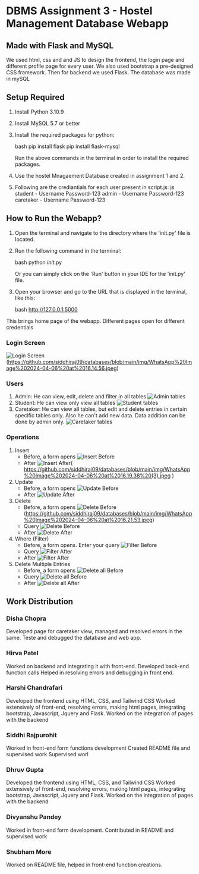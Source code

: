# DBMS Assignment 3 - Hostel Management Database Webapp

## Made with Flask and MySQL

We used html, css and and JS to design the frontend, the login page and different profile page for every user. We also used bootstrap  a pre-designed CSS framework. Then for backend we used Flask. The database was made in mySQL

## Setup Required

1. Install Python 3.10.9 

2. Install MySQL 5.7 or better

3. Install the required packages for python: 

    bash
    pip install flask
    pip install flask-mysql
    

    Run the above commands in the terminal in order to install the required packages.

4. Use the hostel Mnagaement Database created in assignment 1 and 2. 
5. Following are the crediantials for each user present in script.js:
 js
    student - Username        Password-123
    admin - Username        Password-123
    caretaker - Username    Password-123


## How to Run the Webapp?

1. Open the terminal and navigate to the directory where the 'init.py' file is located.

2. Run the following command in the terminal:

    bash
    python _init_.py
    

    Or you can simply click on the 'Run' button in your IDE for the 'init.py' file.

3. Open your browser and go to the URL that is displayed in the terminal, like this:

    bash
    http://127.0.0.1:5000
    
    
This brings home page of the webapp. Different pages open for different credentials

### Login Screen
 ![Login Screen]( https://github.com/siddhiraj09/databases/blob/main/img/WhatsApp%20Image%202024-04-06%20at%2016.14.55.jpeg  )(https://github.com/siddhiraj09/databases/blob/main/img/WhatsApp%20Image%202024-04-06%20at%2016.14.56.jpeg)

### Users
1. Admin: He can view, edit, delete and filter in all tables
 ![Admin tables]( https://github.com/siddhiraj09/databases/blob/main/img/WhatsApp%20Image%202024-04-06%20at%2016.14.55%20(1).jpeg)
2. Student:  He can view only view all tables
 ![Student tables]( https://github.com/siddhiraj09/databases/blob/main/img/WhatsApp%20Image%202024-04-06%20at%2016.14.55%20(1).jpeg)
3. Caretaker:  He can view all tables, but edit and delete entries in certain specific tables only. Also he can't add new data. Data addition can be done by admin only. 
 ![Caretaker tables]( https://github.com/siddhiraj09/databases/blob/main/img/WhatsApp%20Image%202024-04-06%20at%2016.14.55%20(1).jpeg)


 ### Operations
1. Insert
    * Before, a form opens ![Insert Before]( https://github.com/siddhiraj09/databases/blob/main/img/WhatsApp%20Image%202024-04-06%20at%2016.19.38%20(2).jpeg   )
    * After ![Insert After](https://github.com/siddhiraj09/databases/blob/main/img/WhatsApp%20Image%202024-04-06%20at%2016.19.37.jpeg)( https://github.com/siddhiraj09/databases/blob/main/img/WhatsApp%20Image%202024-04-06%20at%2016.19.38%20(3).jpeg    )
2. Update
    * Before, a form opens ![Update Before](   https://github.com/siddhiraj09/databases/blob/main/img/WhatsApp%20Image%202024-04-06%20at%2016.32.50.jpeg  )
    * After ![Update After]( https://github.com/siddhiraj09/databases/blob/main/img/WhatsApp%20Image%202024-04-06%20at%2016.32.50%20(2).jpeg    )
3. Delete
    * Before, a form opens ![Delete Before]( https://github.com/siddhiraj09/databases/blob/main/img/WhatsApp%20Image%202024-04-06%20at%2016.36.55%20(1).jpeg )(https://github.com/siddhiraj09/databases/blob/main/img/WhatsApp%20Image%202024-04-06%20at%2016.21.53.jpeg)
    * Query ![Delete Before]( https://github.com/siddhiraj09/databases/blob/main/img/WhatsApp%20Image%202024-04-06%20at%2016.36.55%20(2).jpeg   )
    * After ![Delete After](https://github.com/siddhiraj09/databases/blob/main/img/WhatsApp%20Image%202024-04-06%20at%2016.21.54.jpeg    )
4. Where (Filter)
    * Before, a form opens. Enter your query ![Filter Before](https://github.com/siddhiraj09/databases/blob/main/img/WhatsApp%20Image%202024-04-06%20at%2016.14.56%20(1).jpeg)
    * Query ![Filter After](https://github.com/siddhiraj09/databases/blob/main/img/WhatsApp%20Image%202024-04-06%20at%2016.14.57%20(2).jpeg)
    * After ![Filter After](https://github.com/siddhiraj09/databases/blob/main/img/WhatsApp%20Image%202024-04-06%20at%2016.14.57%20(1).jpeg )
5. Delete Multiple Entries
    * Before, a form opens ![Delete all Before]( https://github.com/siddhiraj09/databases/blob/main/img/WhatsApp%20Image%202024-04-06%20at%2016.36.55%20(1).jpeg  )
    * Query ![Delete all Before]( https://github.com/siddhiraj09/databases/blob/main/img/WhatsApp%20Image%202024-04-06%20at%2016.36.55%20(2).jpeg )
    * After ![Delete all After]( https://github.com/siddhiraj09/databases/blob/main/img/WhatsApp%20Image%202024-04-06%20at%2016.36.55.jpeg )

<!-- ### Student
1. Student is only allowed to view specific tables. He can't insert, delete or update any information.
   view
   * hostels table  ![Insert Before](     )
   * room allocation table  ![Insert Before](     )
   
### Admin
1. Admin can view, edit, delete and update all tables. 
   View
   * hostels table  ![View Before](     )
   * room allocation table  ![View Before](     )
   
   Edit/Update 
   * Hostels table, Before, a form opens ![Update Before](     )
   * Hostels table, After ![Update After](      )
   * Room Allocation table, Before, a form opens ![Update Before](     )
   * Room Allocation table, After ![Update After](      )
  

   Delete 
   * Hostels table, Before, a form opens ![Delete Before](     )
   * Hostels table, After ![Delete After](      )
   * Room Allocation table, Before, a form opens ![Delete Before](     )
   * Room Allocation table, After ![Delete After](      )
      

   Add Data
   * Hostels table, Before, a form opens ![Insert Before](     )
   * Hostels table, After ![Insert After](      )
   * Room Allocation table, Before, a form opens ![Insert Before](     )
   * Room Allocation table, After ![Insert After](      )
  

   Filter
   * Hostels table, Before, a form opens. Enter your Query ![Filter Before](     )
   * Hostels table, After ![Filter After](      )
   * Room Allocation table, Before, a form opens. Enter your Query ![Filter Before](     )
   * Room Allocation table, After ![Filter After](      )

   Delete All
   * Hostels table, Before, a form opens. Enter your Query ![Delete All](     )
   * Hostels table, After ![Delete All](      )
   * Room Allocation table, Before, a form opens. Enter your Query ![Delete All](     )
   * Room Allocation table, After ![Delete All](      ) -->
 
## Work Distribution
### Disha Chopra 
Developed page for caretaker view, managed and resolved errors in the same. 
Teste and debugged the database and web app. 

### Hirva Patel
Worked on backend and integrating it with front-end.
Developed back-end function calls
Helped in resolving errors and debugging in front end.

### Harshi Chandrafari
Developed the frontend using HTML, CSS, and Tailwind CSS
Worked extensively of front-end, resolving errors, making html pages, integrating bootstrap, Javascript, Jquery and Flask. 
Worked on the integration of pages with the backend

### Siddhi Rajpurohit
Worked in front-end form functions development
Created README file and supervised work
Supervised worl

### Dhruv Gupta
Developed the frontend using HTML, CSS, and Tailwind CSS
Worked extensively of front-end, resolving errors, making html pages, integrating bootstrap, Javascript, Jquery and Flask. 
Worked on the integration of pages with the backend

### Divyanshu Pandey
Worked in front-end form development. 
Contributed in README and supervised work

### Shubham More
Worked on README file, helped in front-end function creations.